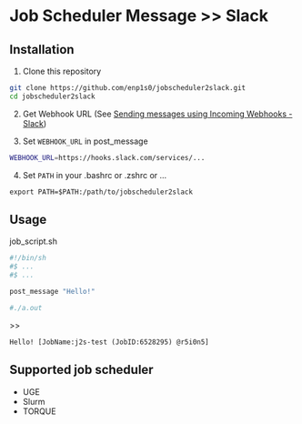 # Job Scheduler Message >> Slack

## Installation

1. Clone this repository
```sh
git clone https://github.com/enp1s0/jobscheduler2slack.git
cd jobscheduler2slack
```

2. Get Webhook URL (See [Sending messages using Incoming Webhooks - Slack](https://api.slack.com/messaging/webhooks))

3. Set `WEBHOOK_URL` in post_message
```sh
WEBHOOK_URL=https://hooks.slack.com/services/...
```

4. Set `PATH` in your .bashrc or .zshrc or ...
```
export PATH=$PATH:/path/to/jobscheduler2slack
```

## Usage

job_script.sh
```sh
#!/bin/sh
#$ ...
#$ ...

post_message "Hello!"

#./a.out
```

&gt;&gt;
```
Hello! [JobName:j2s-test (JobID:6528295) @r5i0n5]
```

## Supported job scheduler
- UGE
- Slurm
- TORQUE
